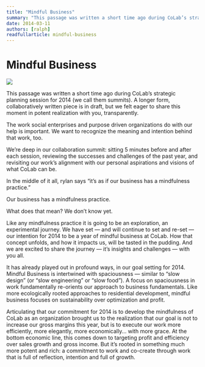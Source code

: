 ```yaml
---
title: "Mindful Business"
summary: "This passage was written a short time ago during CoLab’s strategic planning session for 2014 (we call them summits). A longer form, collaboratively written piece is in draft, but we felt eager to share this moment in potent realization with you, transparently."
date: 2014-03-11
authors: [ralph]
readfullarticle: mindful-business
---
```


# Mindful Business

<img src="/assets/img/blog/2014-03-11.jpg" class="center-element">

This passage was written a short time ago during CoLab’s strategic planning session for 2014 (we call them summits). A longer form, collaboratively written piece is in draft, but we felt eager to share this moment in potent realization with you, transparently.

The work social enterprises and purpose driven organizations do with our help is important. We want to recognize the meaning and intention behind that work, too.

We’re deep in our collaboration summit: sitting 5 minutes before and after each session, reviewing the successes and challenges of the past year, and revisiting our work’s alignment with our personal aspirations and visions of what CoLab can be.

In the middle of it all, rylan says “it’s as if our business has a mindfulness practice.”

Our business has a mindfulness practice.

What does that mean? We don’t know yet.

Like any mindfulness practice it is going to be an exploration, an experimental journey. We have set &mdash; and will continue to set and re-set &mdash; our intention for 2014 to be a year of mindful business at CoLab. How that concept unfolds, and how it impacts us, will be tasted in the pudding. And we are excited to share the journey &mdash; it’s insights and challenges &mdash; with you all.

It has already played out in profound ways, in our goal setting for 2014. Mindful Business is intertwined with spaciousness &mdash; similar to “slow design” (or “slow engineering” or “slow food”). A focus on spaciousness in work fundamentally re-orients our approach to business fundamentals. Like more ecologically rooted approaches to residential development, mindful business focuses on sustainability over optimization and profit.

Articulating that our commitment for 2014 is to develop the mindfulness of CoLab as an organization brought us to the realization that our goal is not to increase our gross margins this year, but is to execute our work more efficiently, more elegantly, more economically... with more grace. At the bottom economic line, this comes down to targeting profit and efficiency over sales growth and gross income. But it’s rooted in something much more potent and rich: a commitment to work and co-create through work that is full of reflection, intention and full of growth.
